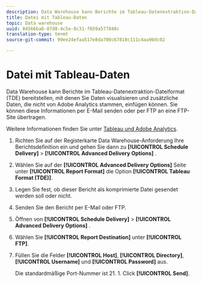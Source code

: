 ```yaml
---
description: Data Warehouse kann Berichte im Tableau-Datenextraktion-Dateiformat (TDE) bereitstellen, mit denen Sie Daten visualisieren und zusätzliche Daten, die nicht von Adobe Analytics stammen, einfügen können. Sie können diese Informationen per E-Mail senden oder per FTP an eine FTP-Site übertragen.
title: Datei mit Tableau-Daten
topic: Data warehouse
uuid: 84566ba8-87d8-4c5e-8c31-f659a577848c
translation-type: tm+mt
source-git-commit: 99ee24efaa517e8da700c67818c111c4aa90dc02

---
```



# Datei mit Tableau-Daten

Data Warehouse kann Berichte im Tableau-Datenextraktion-Dateiformat (TDE) bereitstellen, mit denen Sie Daten visualisieren und zusätzliche Daten, die nicht von Adobe Analytics stammen, einfügen können. Sie können diese Informationen per E-Mail senden oder per FTP an eine FTP-Site übertragen.

Weitere Informationen finden Sie unter [Tableau und Adobe Analytics](https://www.tableausoftware.com/about/blog/2014/3/tableau-and-adobe-analytics-digital-marketing-gets-even-more-awesome-29491).

1. Richten Sie auf der Registerkarte Data Warehouse-Anforderung Ihre Berichtsdefinition ein und gehen Sie dann zu **[!UICONTROL Schedule Delivery]** > **[!UICONTROL Advanced Delivery Options]** .
1. Wählen Sie auf der **[!UICONTROL Advanced Delivery Options]** Seite unter **[!UICONTROL Report Format]** die Option **[!UICONTROL Tableau Format (TDE)]**.
1. Legen Sie fest, ob dieser Bericht als komprimierte Datei gesendet werden soll oder nicht.
1. Senden Sie den Bericht per E-Mail oder FTP.

1. Öffnen von **[!UICONTROL Schedule Delivery]** > **[!UICONTROL Advanced Delivery Options]** .
1. Wählen Sie **[!UICONTROL Report Destination]** unter **[!UICONTROL FTP]**.
1. Füllen Sie die Felder **[!UICONTROL Host]**, **[!UICONTROL Directory]**, **[!UICONTROL Username]** und **[!UICONTROL Password]** aus.

   Die standardmäßige Port-Nummer ist 21. 1. Click **[!UICONTROL Send]**.
